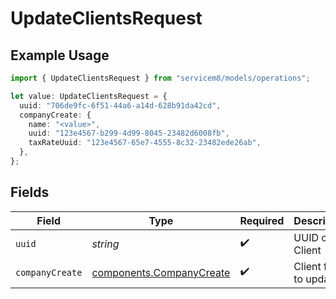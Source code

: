 # UpdateClientsRequest

## Example Usage

```typescript
import { UpdateClientsRequest } from "servicem8/models/operations";

let value: UpdateClientsRequest = {
  uuid: "706de9fc-6f51-44a6-a14d-628b91da42cd",
  companyCreate: {
    name: "<value>",
    uuid: "123e4567-b299-4d99-8045-23482d6008fb",
    taxRateUuid: "123e4567-65e7-4555-8c32-23482ede26ab",
  },
};
```

## Fields

| Field                                                                | Type                                                                 | Required                                                             | Description                                                          |
| -------------------------------------------------------------------- | -------------------------------------------------------------------- | -------------------------------------------------------------------- | -------------------------------------------------------------------- |
| `uuid`                                                               | *string*                                                             | :heavy_check_mark:                                                   | UUID of the Client                                                   |
| `companyCreate`                                                      | [components.CompanyCreate](../../models/components/companycreate.md) | :heavy_check_mark:                                                   | Client fields to update                                              |